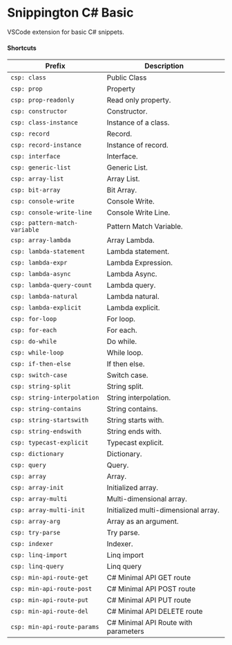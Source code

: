 # Snippington C# Basic
VSCode extension for basic C# snippets.

#### Shortcuts

| Prefix | Description |
| ------ | ------------ |
| `csp: class` | Public Class |
| `csp: prop` | Property |
| `csp: prop-readonly` | Read only property. |
| `csp: constructor` | Constructor. |
| `csp: class-instance` | Instance of a class. |
| `csp: record` | Record. |
| `csp: record-instance` | Instance of record. |
| `csp: interface` | Interface. |
| `csp: generic-list` | Generic List. |
| `csp: array-list` | Array List. |
| `csp: bit-array` | Bit Array. |
| `csp: console-write` | Console Write. |
| `csp: console-write-line` | Console Write Line. |
| `csp: pattern-match-variable` | Pattern Match Variable. |
| `csp: array-lambda` | Array Lambda. |
| `csp: lambda-statement` | Lambda statement. |
| `csp: lambda-expr` | Lambda Expression. |
| `csp: lambda-async` | Lambda Async. |
| `csp: lambda-query-count` | Lambda query. |
| `csp: lambda-natural` | Lambda natural. |
| `csp: lambda-explicit` | Lambda explicit. |
| `csp: for-loop` | For loop. |
| `csp: for-each` | For each. |
| `csp: do-while` | Do while. |
| `csp: while-loop` | While loop. |
| `csp: if-then-else` | If then else. |
| `csp: switch-case` | Switch case. |
| `csp: string-split` | String split. |
| `csp: string-interpolation` | String interpolation. |
| `csp: string-contains` | String contains. |
| `csp: string-startswith` | String starts with. |
| `csp: string-endswith` | String ends with. |
| `csp: typecast-explicit` | Typecast explicit. |
| `csp: dictionary` | Dictionary. |
| `csp: query` | Query. |
| `csp: array` | Array. |
| `csp: array-init` | Initialized array. |
| `csp: array-multi` | Multi-dimensional array. |
| `csp: array-multi-init` | Initialized multi-dimensional array. |
| `csp: array-arg` | Array as an argument. |
| `csp: try-parse` | Try parse. |
| `csp: indexer` | Indexer. |
| `csp: linq-import` | Linq import |
| `csp: linq-query` | Linq query |
| `csp: min-api-route-get` | C# Minimal API GET route |
| `csp: min-api-route-post` | C# Minimal API POST route |
| `csp: min-api-route-put` | C# Minimal API PUT route |
| `csp: min-api-route-del` | C# Minimal API DELETE route |
| `csp: min-api-route-params` | C# Minimal API Route with parameters |

